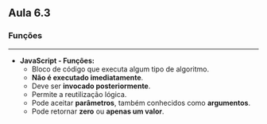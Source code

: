 ## Aula 6.3 
### Funções
---
- **JavaScript - Funções:**
	- Bloco de código que executa algum tipo de algoritmo.
	- **Não é executado imediatamente**.
	- Deve ser **invocado posteriormente**.
	- Permite a reutilização lógica.
	- Pode aceitar **parâmetros**, também conhecidos como **argumentos**.
	- Pode retornar **zero** ou **apenas um valor**.